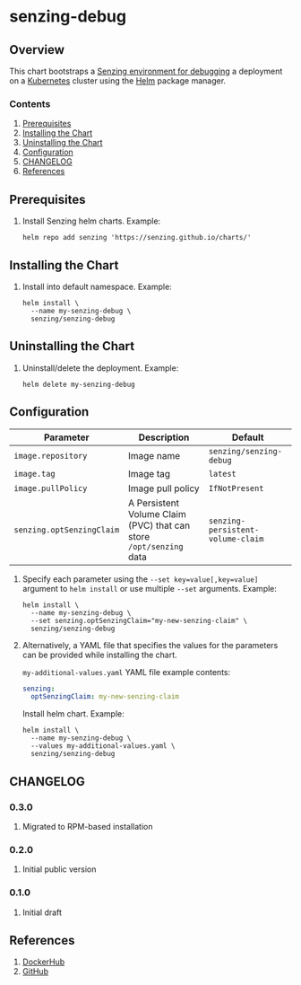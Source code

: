 # senzing-debug

## Overview

This chart bootstraps a
[Senzing environment for debugging](https://github.com/Senzing/docker-senzing-debug)
a deployment on a
[Kubernetes](http://kubernetes.io)
cluster using the
[Helm](https://helm.sh) package manager.

### Contents

1. [Prerequisites](#prerequisites)
1. [Installing the Chart](#installing-the-chart)
1. [Uninstalling the Chart](#uninstalling-the-chart)
1. [Configuration](#configuration)
1. [CHANGELOG](#changelog)
1. [References](#references)

## Prerequisites

1. Install Senzing helm charts. Example:

    ```console
    helm repo add senzing 'https://senzing.github.io/charts/'
    ```

## Installing the Chart

1. Install into default namespace. Example:

    ```console
    helm install \
      --name my-senzing-debug \
      senzing/senzing-debug
    ```

## Uninstalling the Chart

1. Uninstall/delete the deployment. Example:

    ```console
    helm delete my-senzing-debug
    ```

## Configuration

| Parameter | Description | Default |
|-----------|-------------|---------|
| `image.repository` | Image name | `senzing/senzing-debug` |
| `image.tag` | Image tag | `latest` |
| `image.pullPolicy` | Image pull policy | `IfNotPresent` |
| `senzing.optSenzingClaim` | A Persistent Volume Claim (PVC) that can store `/opt/senzing` data | `senzing-persistent-volume-claim` |

1. Specify each parameter using the `--set key=value[,key=value]` argument to `helm install` or use multiple `--set` arguments. Example:

    ```console
    helm install \
      --name my-senzing-debug \
      --set senzing.optSenzingClaim="my-new-senzing-claim" \
      senzing/senzing-debug
    ```

1. Alternatively, a YAML file that specifies the values for the parameters can be provided while installing the chart.

    `my-additional-values.yaml` YAML file example contents:

    ```yaml
    senzing:
      optSenzingClaim: my-new-senzing-claim
    ```

    Install helm chart. Example:

    ```console
    helm install \
      --name my-senzing-debug \
      --values my-additional-values.yaml \
      senzing/senzing-debug
    ```

## CHANGELOG

### 0.3.0

1. Migrated to RPM-based installation

### 0.2.0

1. Initial public version

### 0.1.0

1. Initial draft

## References

1. [DockerHub](https://hub.docker.com/r/senzing/senzing-debug)
1. [GitHub](https://github.com/Senzing/docker-senzing-debug)
